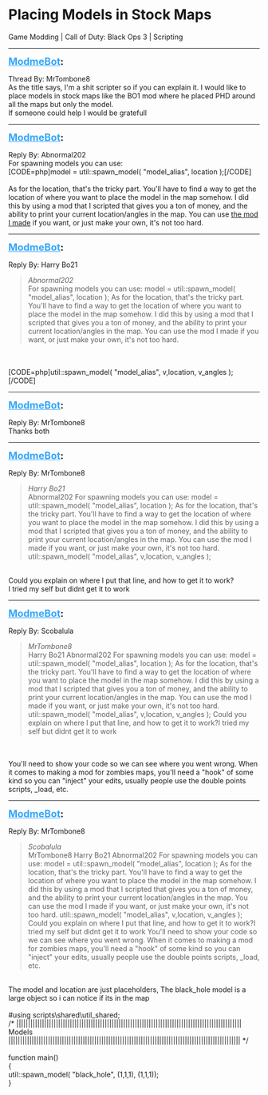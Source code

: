 # Placing Models in Stock Maps
Game Modding | Call of Duty: Black Ops 3 | Scripting

---
<strong style="font-size: 1.4em;"><span style="text-decoration: underline;text-decoration-color: #34a7f9;"><span style="color:#34a7f9;">ModmeBot</span></span>:</strong>

<p>Thread By: MrTombone8<br />As the title says, I&#39;m a shit scripter so if you can explain it. I would like to place models in stock maps like the BO1 mod where he placed PHD around all the maps but only the model.<br />If someone could help I would be gratefull</p>

---
<strong style="font-size: 1.4em;"><span style="text-decoration: underline;text-decoration-color: #34a7f9;"><span style="color:#34a7f9;">ModmeBot</span></span>:</strong>

<p>Reply By: Abnormal202<br />For spawning models you can use:<br />[CODE=php]model = util::spawn_model( &quot;model_alias&quot;, location );[/CODE]<br /> <br />As for the location, that&#39;s the tricky part. You&#39;ll have to find a way to get the location of where you want to place the model in the map somehow. I did this by using a mod that I scripted that gives you a ton of money, and the ability to print your current location/angles in the map. You can use <a href="https://steamcommunity.com/sharedfiles/filedetails/?id=1242946241">the mod I made</a> if you want, or just make your own, it&#39;s not too hard.</p>

---
<strong style="font-size: 1.4em;"><span style="text-decoration: underline;text-decoration-color: #34a7f9;"><span style="color:#34a7f9;">ModmeBot</span></span>:</strong>

<p>Reply By: Harry Bo21<br /><blockquote><em>Abnormal202</em><br />For spawning models you can use: model = util::spawn_model( &quot;model_alias&quot;, location );   As for the location, that&#39;s the tricky part. You&#39;ll have to find a way to get the location of where you want to place the model in the map somehow. I did this by using a mod that I scripted that gives you a ton of money, and the ability to print your current location/angles in the map. You can use the mod I made if you want, or just make your own, it&#39;s not too hard.</blockquote><br /> <br />[CODE=php]util::spawn_model( &quot;model_alias&quot;, v,location, v_angles );[/CODE]</p>

---
<strong style="font-size: 1.4em;"><span style="text-decoration: underline;text-decoration-color: #34a7f9;"><span style="color:#34a7f9;">ModmeBot</span></span>:</strong>

<p>Reply By: MrTombone8<br />Thanks both</p>

---
<strong style="font-size: 1.4em;"><span style="text-decoration: underline;text-decoration-color: #34a7f9;"><span style="color:#34a7f9;">ModmeBot</span></span>:</strong>

<p>Reply By: MrTombone8<br /><blockquote><em>Harry Bo21</em><br />Abnormal202 For spawning models you can use: model = util::spawn_model( &quot;model_alias&quot;, location );   As for the location, that&#39;s the tricky part. You&#39;ll have to find a way to get the location of where you want to place the model in the map somehow. I did this by using a mod that I scripted that gives you a ton of money, and the ability to print your current location/angles in the map. You can use the mod I made if you want, or just make your own, it&#39;s not too hard.   util::spawn_model( &quot;model_alias&quot;, v,location, v_angles );</blockquote><br />Could you explain on where I put that line, and how to get it to work?<br />I tried my self but didnt get it to work</p>

---
<strong style="font-size: 1.4em;"><span style="text-decoration: underline;text-decoration-color: #34a7f9;"><span style="color:#34a7f9;">ModmeBot</span></span>:</strong>

<p>Reply By: Scobalula<br /><blockquote><em>MrTombone8</em><br />Harry Bo21 Abnormal202 For spawning models you can use: model = util::spawn_model( &quot;model_alias&quot;, location );   As for the location, that&#39;s the tricky part. You&#39;ll have to find a way to get the location of where you want to place the model in the map somehow. I did this by using a mod that I scripted that gives you a ton of money, and the ability to print your current location/angles in the map. You can use the mod I made if you want, or just make your own, it&#39;s not too hard.   util::spawn_model( &quot;model_alias&quot;, v,location, v_angles ); Could you explain on where I put that line, and how to get it to work?I tried my self but didnt get it to work</blockquote><br /> <br />You&#39;ll need to show your code so we can see where you went wrong. When it comes to making a mod for zombies maps, you&#39;ll need a &quot;hook&quot; of some kind so you can &quot;inject&quot; your edits, usually people use the double points scripts, _load, etc.</p>

---
<strong style="font-size: 1.4em;"><span style="text-decoration: underline;text-decoration-color: #34a7f9;"><span style="color:#34a7f9;">ModmeBot</span></span>:</strong>

<p>Reply By: MrTombone8<br /><blockquote><em>Scobalula</em><br />MrTombone8 Harry Bo21 Abnormal202 For spawning models you can use: model = util::spawn_model( &quot;model_alias&quot;, location );   As for the location, that&#39;s the tricky part. You&#39;ll have to find a way to get the location of where you want to place the model in the map somehow. I did this by using a mod that I scripted that gives you a ton of money, and the ability to print your current location/angles in the map. You can use the mod I made if you want, or just make your own, it&#39;s not too hard.   util::spawn_model( &quot;model_alias&quot;, v,location, v_angles ); Could you explain on where I put that line, and how to get it to work?I tried my self but didnt get it to work   You&#39;ll need to show your code so we can see where you went wrong. When it comes to making a mod for zombies maps, you&#39;ll need a &quot;hook&quot; of some kind so you can &quot;inject&quot; your edits, usually people use the double points scripts, _load, etc. </blockquote><br /> The model and location are just placeholders, The black_hole model is a large object so i can notice if its in the map<br /><br />
#using scripts\shared\util_shared;<br />/* |||||||||||||||||||||||||||||||||||||||||||||||||||||||||||||||||||||||||||||||||||||||||||||||||<br />Models<br />|||||||||||||||||||||||||||||||||||||||||||||||||||||||||||||||||||||||||||||||||||||||||||||||||||| */<br /><br />function main()<br />{    <br />    util::spawn_model( &quot;black_hole&quot;, (1,1,1), (1,1,1));<br />}
</p>
